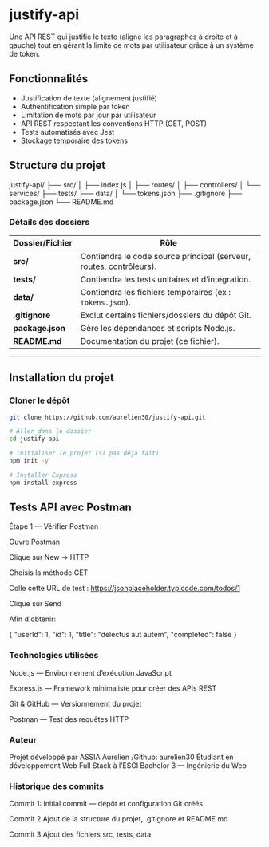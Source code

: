 # justify-api

Une API REST qui justifie le texte (aligne les paragraphes à droite et à gauche) tout en gérant la limite de mots par utilisateur grâce à un système de token.

## Fonctionnalités

- Justification de texte (alignement justifié)
- Authentification simple par token
- Limitation de mots par jour par utilisateur
- API REST respectant les conventions HTTP (GET, POST)
- Tests automatisés avec Jest
- Stockage temporaire des tokens

## Structure du projet

justify-api/
├── src/
│ ├── index.js
│ ├── routes/
│ ├── controllers/
│ └── services/
├── tests/
├── data/
│ └── tokens.json
├── .gitignore
├── package.json
└── README.md


### Détails des dossiers

| Dossier/Fichier | Rôle |
|------------------|------|
| **src/** | Contiendra le code source principal (serveur, routes, contrôleurs). |
| **tests/** | Contiendra les tests unitaires et d’intégration. |
| **data/** | Contiendra les fichiers temporaires (ex : `tokens.json`). |
| **.gitignore** | Exclut certains fichiers/dossiers du dépôt Git. |
| **package.json** | Gère les dépendances et scripts Node.js. |
| **README.md** | Documentation du projet (ce fichier). |

---

## Installation du projet

### Cloner le dépôt
```bash
git clone https://github.com/aurelien30/justify-api.git

# Aller dans le dossier
cd justify-api

# Initialiser le projet (si pas déjà fait)
npm init -y

# Installer Express
npm install express
```

## Tests API avec Postman
Étape 1 — Vérifier Postman

Ouvre Postman

Clique sur New → HTTP

Choisis la méthode GET

Colle cette URL de test :
https://jsonplaceholder.typicode.com/todos/1

Clique sur Send

Afin d'obtenir:

{
  "userId": 1,
  "id": 1,
  "title": "delectus aut autem",
  "completed": false
}

### Technologies utilisées

Node.js — Environnement d’exécution JavaScript

Express.js — Framework minimaliste pour créer des APIs REST

Git & GitHub — Versionnement du projet

Postman — Test des requêtes HTTP


### Auteur

Projet développé par ASSIA Aurelien /Github: aurelien30
Étudiant en développement Web Full Stack à l’ESGI
Bachelor 3 — Ingénierie du Web

### Historique des commits

Commit 1: Initial commit — dépôt et configuration Git créés

Commit 2
Ajout de la structure du projet, .gitignore et README.md

Commit 3 
Ajout des fichiers src, tests, data


